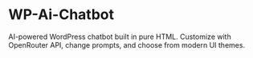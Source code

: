 # WP-Ai-Chatbot
AI-powered WordPress chatbot built in pure HTML. Customize with OpenRouter API, change prompts, and choose from modern UI themes.
